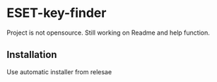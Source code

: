 # ESET-key-finder
Project is not opensource. Still working on Readme and help function.

## Installation

Use automatic installer from relesae
